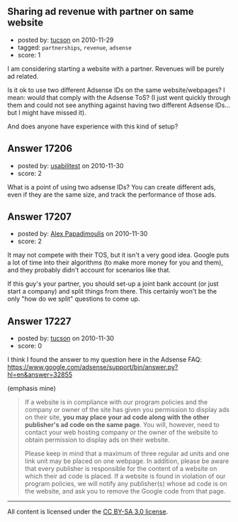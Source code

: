 ## Sharing ad revenue with partner on same website

- posted by: [tucson](https://stackexchange.com/users/-1/2407-tucson) on 2010-11-29
- tagged: `partnerships`, `revenue`, `adsense`
- score: 1

I am considering starting a website with a partner. Revenues will be purely ad related.

Is it ok to use two different Adsense IDs on the same website/webpages? I mean:
would that comply with the Adsense ToS? (I just went quickly through them and could not see anything against having two different Adsense IDs... but I might have missed it).

And does anyone have experience with this kind of setup?



## Answer 17206

- posted by: [usabilitest](https://stackexchange.com/users/-1/3024-usabilitest) on 2010-11-30
- score: 2

What is a point of using two adsense IDs? You can create different ads, even if they are the same size, and track the performance of those ads.


## Answer 17207

- posted by: [Alex Papadimoulis](https://stackexchange.com/users/-1/123-alex-papadimoulis) on 2010-11-30
- score: 2

It may not compete with their TOS, but it isn't a very good idea. Google puts a lot of time into their algorithms (to make more money for you and them), and they probably didn't account for scenarios like that.

If this guy's your partner, you should set-up a joint bank account (or just start a company) and split things from there. This certainly won't be the only "how do we split" questions to come up.


## Answer 17227

- posted by: [tucson](https://stackexchange.com/users/-1/2407-tucson) on 2010-11-30
- score: 0

I think I found the answer to my question here in the Adsense FAQ:
https://www.google.com/adsense/support/bin/answer.py?hl=en&answer=32855

(emphasis mine)

> If a website is in compliance with our
> program policies and the company or
> owner of the site has given you
> permission to display ads on their
> site, **you may place your ad code along
> with the other publisher's ad code on
> the same page**. You will, however, need
> to contact your web hosting company or
> the owner of the website to obtain
> permission to display ads on their
> website.
> 
> Please keep in mind that a maximum of
> three regular ad units and one link
> unit may be placed on one webpage. In
> addition, please be aware that every
> publisher is responsible for the
> content of a website on which their ad
> code is placed. If a website is found
> in violation of our program policies,
> we will notify any publisher(s) whose
> ad code is on the website, and ask you
> to remove the Google code from that
> page.



---

All content is licensed under the [CC BY-SA 3.0 license](https://creativecommons.org/licenses/by-sa/3.0/).
